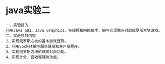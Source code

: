 java实验二
===
    一、实验目的
    利用Java GUI、Java Graphics、多线程和网络技术，编写实现联网对战俄罗斯方块游戏。
    二、实验项目内容
    1、实现俄罗斯方块的基本游戏逻辑。
    2、利用Socket编写服务器端和客户端程序。
    3、实现俄罗斯方块的联网对战功能。
    4、实现计分、音效等辅助功能。
